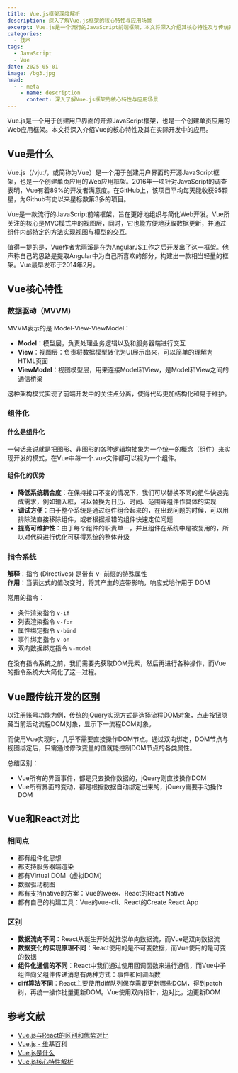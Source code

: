 ```yaml
---
title: Vue.js框架深度解析
description: 深入了解Vue.js框架的核心特性与应用场景
excerpt: Vue.js是一个流行的JavaScript前端框架，本文将深入介绍其核心特性及与传统开发方式和React的区别。
categories:
  - 技术
tags:
  - JavaScript
  - Vue
date: 2025-05-01
image: /bg3.jpg
head:
  - - meta
    - name: description
      content: 深入了解Vue.js框架的核心特性与应用场景
---
```




Vue.js是一个用于创建用户界面的开源JavaScript框架，也是一个创建单页应用的Web应用框架。本文将深入介绍Vue的核心特性及其在实际开发中的应用。

<!-- more -->

## Vue是什么

Vue.js（/vjuː/，或简称为Vue）是一个用于创建用户界面的开源JavaScript框架，也是一个创建单页应用的Web应用框架。2016年一项针对JavaScript的调查表明，Vue有着89%的开发者满意度。在GitHub上，该项目平均每天能收获95颗星，为Github有史以来星标数第3多的项目。

Vue是一款流行的JavaScript前端框架，旨在更好地组织与简化Web开发。Vue所关注的核心是MVC模式中的视图层，同时，它也能方便地获取数据更新，并通过组件内部特定的方法实现视图与模型的交互。

值得一提的是，Vue作者尤雨溪是在为AngularJS工作之后开发出了这一框架。他声称自己的思路是提取Angular中为自己所喜欢的部分，构建出一款相当轻量的框架。Vue最早发布于2014年2月。

## Vue核心特性

### 数据驱动（MVVM)

MVVM表示的是 Model-View-ViewModel：

- **Model**：模型层，负责处理业务逻辑以及和服务器端进行交互
- **View**：视图层：负责将数据模型转化为UI展示出来，可以简单的理解为HTML页面
- **ViewModel**：视图模型层，用来连接Model和View，是Model和View之间的通信桥梁

这种架构模式实现了前端开发中的关注点分离，使得代码更加结构化和易于维护。

### 组件化

#### 什么是组件化

一句话来说就是把图形、非图形的各种逻辑均抽象为一个统一的概念（组件）来实现开发的模式，在Vue中每一个.vue文件都可以视为一个组件。

#### 组件化的优势

- **降低系统耦合度**：在保持接口不变的情况下，我们可以替换不同的组件快速完成需求，例如输入框，可以替换为日历、时间、范围等组件作具体的实现
- **调试方便**：由于整个系统是通过组件组合起来的，在出现问题的时候，可以用排除法直接移除组件，或者根据报错的组件快速定位问题
- **提高可维护性**：由于每个组件的职责单一，并且组件在系统中是被复用的，所以对代码进行优化可获得系统的整体升级

### 指令系统

**解释**：指令 (Directives) 是带有 v- 前缀的特殊属性  
**作用**：当表达式的值改变时，将其产生的连带影响，响应式地作用于 DOM

常用的指令：

- 条件渲染指令 `v-if`
- 列表渲染指令 `v-for`
- 属性绑定指令 `v-bind`
- 事件绑定指令 `v-on`
- 双向数据绑定指令 `v-model`

在没有指令系统之前，我们需要先获取DOM元素，然后再进行各种操作，而Vue的指令系统大大简化了这一过程。

## Vue跟传统开发的区别

以注册账号功能为例，传统的jQuery实现方式是选择流程DOM对象，点击按钮隐藏当前活动流程DOM对象，显示下一流程DOM对象。

而使用Vue实现时，几乎不需要直接操作DOM节点。通过双向绑定，DOM节点与视图绑定后，只需通过修改变量的值就能控制DOM节点的各类属性。

总结区别：

- Vue所有的界面事件，都是只去操作数据的，jQuery则直接操作DOM
- Vue所有界面的变动，都是根据数据自动绑定出来的，jQuery需要手动操作DOM

## Vue和React对比

### 相同点

- 都有组件化思想
- 都支持服务器端渲染
- 都有Virtual DOM（虚拟DOM）
- 数据驱动视图
- 都有支持native的方案：Vue的weex、React的React Native
- 都有自己的构建工具：Vue的vue-cli、React的Create React App

### 区别

- **数据流向不同**：React从诞生开始就推崇单向数据流，而Vue是双向数据流
- **数据变化的实现原理不同**：React使用的是不可变数据，而Vue使用的是可变的数据
- **组件化通信的不同**：React中我们通过使用回调函数来进行通信，而Vue中子组件向父组件传递消息有两种方式：事件和回调函数
- **diff算法不同**：React主要使用diff队列保存需要更新哪些DOM，得到patch树，再统一操作批量更新DOM。Vue使用双向指针，边对比，边更新DOM

## 参考文献

- [Vue.js与React的区别和优势对比](https://segmentfault.com/a/1190000016269636)
- [Vue.js - 维基百科](https://zh.wikipedia.org/zh-cn/Vue.js)
- [Vue.js是什么](https://zhuanlan.zhihu.com/p/20197803)
- [Vue.js核心特性解析](https://zhuanlan.zhihu.com/p/38296857) 